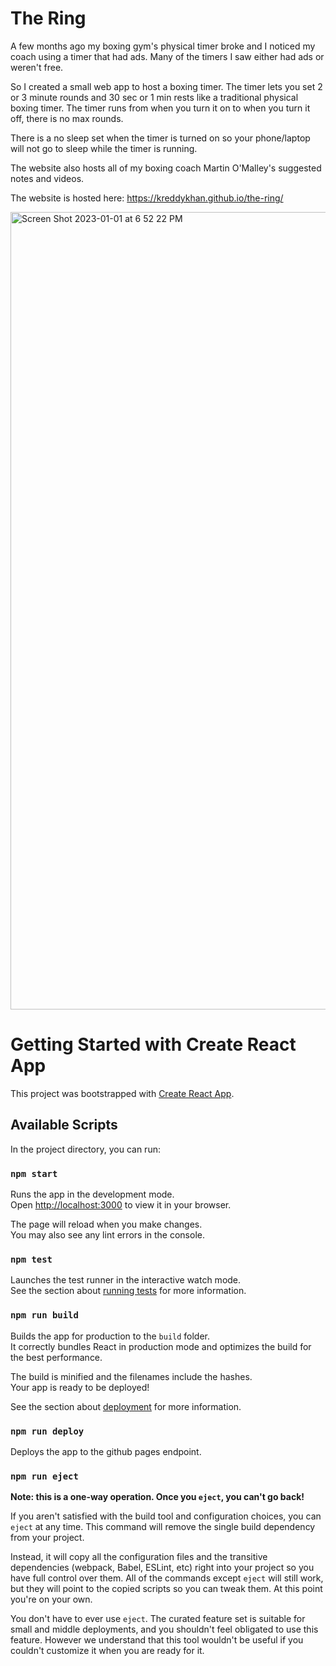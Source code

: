 # The Ring

A few months ago my boxing gym's physical timer broke and I noticed my coach using a timer that had ads. Many of the timers I saw either had ads or weren't free.

So I created a small web app to host a boxing timer. The timer lets you set 2 or 3 minute rounds and 30 sec or 1 min rests like a traditional physical boxing timer. The timer runs from when you turn it on to when you turn it off, there is no max rounds.

There is a no sleep set when the timer is turned on so your phone/laptop will not go to sleep while the timer is running.

The website also hosts all of my boxing coach Martin O'Malley's suggested notes and videos.

The website is hosted here: https://kreddykhan.github.io/the-ring/

<img width="1276" alt="Screen Shot 2023-01-01 at 6 52 22 PM" src="https://user-images.githubusercontent.com/16426707/210192097-90bd8470-6625-4cfd-8ada-e027c2ed81c6.png">


# Getting Started with Create React App

This project was bootstrapped with [Create React App](https://github.com/facebook/create-react-app).

## Available Scripts

In the project directory, you can run:

### `npm start`

Runs the app in the development mode.\
Open [http://localhost:3000](http://localhost:3000) to view it in your browser.

The page will reload when you make changes.\
You may also see any lint errors in the console.

### `npm test`

Launches the test runner in the interactive watch mode.\
See the section about [running tests](https://facebook.github.io/create-react-app/docs/running-tests) for more information.

### `npm run build`

Builds the app for production to the `build` folder.\
It correctly bundles React in production mode and optimizes the build for the best performance.

The build is minified and the filenames include the hashes.\
Your app is ready to be deployed!

See the section about [deployment](https://facebook.github.io/create-react-app/docs/deployment) for more information.

### `npm run deploy`

Deploys the app to the github pages endpoint.

### `npm run eject`

**Note: this is a one-way operation. Once you `eject`, you can't go back!**

If you aren't satisfied with the build tool and configuration choices, you can `eject` at any time. This command will remove the single build dependency from your project.

Instead, it will copy all the configuration files and the transitive dependencies (webpack, Babel, ESLint, etc) right into your project so you have full control over them. All of the commands except `eject` will still work, but they will point to the copied scripts so you can tweak them. At this point you're on your own.

You don't have to ever use `eject`. The curated feature set is suitable for small and middle deployments, and you shouldn't feel obligated to use this feature. However we understand that this tool wouldn't be useful if you couldn't customize it when you are ready for it.
